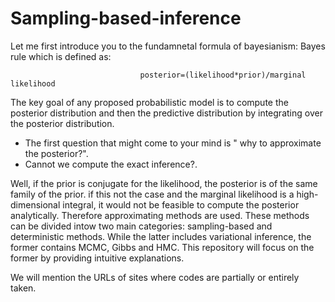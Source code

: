 # Sampling-based-inference

Let me first introduce you  to the fundamnetal formula of bayesianism: Bayes rule which is defined as: 

                                 posterior=(likelihood*prior)/marginal likelihood
                                 
The key goal of any proposed probabilistic model is to compute the posterior distribution and then the predictive distribution by integrating over the posterior distribution. 

- The first question that might come to your mind is " why to approximate the posterior?". 
- Cannot we compute the exact inference?.

Well, if the prior is conjugate for the likelihood, the posterior is of the same family of the prior. if this not the case and the marginal likelihood is a high-dimensional integral, it would not be feasible to compute the posterior analytically. Therefore  approximating methods are used. These methods can be divided intow two main categories: sampling-based and deterministic methods. 
While the latter includes variational inference, the former contains MCMC, Gibbs and HMC. This repository will focus on the former by providing intuitive explanations. 

We will mention the URLs of sites where codes are partially or entirely taken. 
